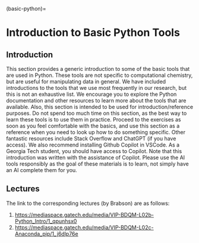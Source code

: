 (basic-python)=
# Introduction to Basic Python Tools

## Introduction

This section provides a generic introduction to some of the basic tools that are used in Python. These tools are not specific to computational chemistry, but are useful for manipulating data in general. We have included introductions to the tools that we use most frequently in our research, but this is not an exhaustive list. We encourage you to explore the Python documentation and other resources to learn more about the tools that are available. Also, this section is intended to be used for introduction/reference purposes. Do not spend too much time on this section, as the best way to learn these tools is to use them in practice. Proceed to the exercises as soon as you feel comfortable with the basics, and use this section as a reference when you need to look up how to do something specific. Other fantastic resources include Stack Overflow and ChatGPT (if you have access). We also recommend installing Github Copilot in VSCode. As a Georgia Tech student, you should have access to Copilot. Note that this introduction was written with the assistance of Copilot. Please use the AI tools responsibly as the goal of these materials is to learn, not simply have an AI complete them for you. 

## Lectures
The link to the corresponding lectures (by Brabson) are as follows:
1. https://mediaspace.gatech.edu/media/VIP-BDQM-L02b-Python_Intro/1_qpunhsx0 
2. https://mediaspace.gatech.edu/media/VIP-BDQM-L02c-Anaconda_pip/1_j6dlp76e 